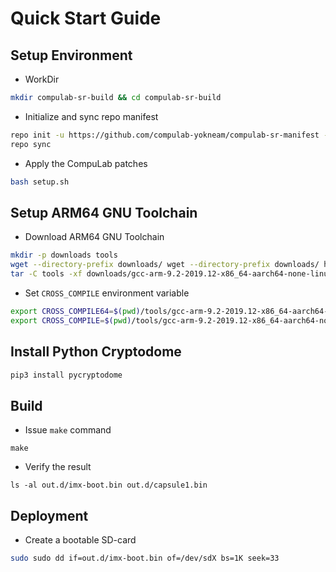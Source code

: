 # Quick Start Guide

## Setup Environment

* WorkDir
```bash
mkdir compulab-sr-build && cd compulab-sr-build
```

* Initialize and sync repo manifest
```bash
repo init -u https://github.com/compulab-yokneam/compulab-sr-manifest -m compulab.xml
repo sync
```

* Apply the CompuLab patches
```bash
bash setup.sh
```

##  Setup ARM64 GNU Toolchain

* Download ARM64 GNU Toolchain
```bash
mkdir -p downloads tools
wget --directory-prefix downloads/ wget --directory-prefix downloads/ https://developer.arm.com/-/media/Files/downloads/gnu-a/9.2-2019.12/binrel/gcc-arm-9.2-2019.12-x86_64-aarch64-none-linux-gnu.tar.xz
tar -C tools -xf downloads/gcc-arm-9.2-2019.12-x86_64-aarch64-none-linux-gnu.tar.xz
```

* Set `CROSS_COMPILE` environment variable
```bash
export CROSS_COMPILE64=$(pwd)/tools/gcc-arm-9.2-2019.12-x86_64-aarch64-none-linux-gnu/bin/aarch64-none-linux-gnu-
export CROSS_COMPILE=$(pwd)/tools/gcc-arm-9.2-2019.12-x86_64-aarch64-none-linux-gnu/bin/aarch64-none-linux-gnu-
```
## Install Python Cryptodome ##
```bash
pip3 install pycryptodome
```

## Build

* Issue `make` command
```
make
```
* Verify the result
```
ls -al out.d/imx-boot.bin out.d/capsule1.bin
```

## Deployment
* Create a bootable SD-card
```bash
sudo sudo dd if=out.d/imx-boot.bin of=/dev/sdX bs=1K seek=33
```
